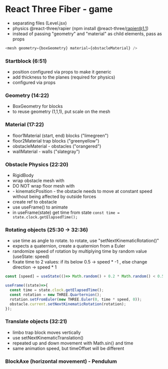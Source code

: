 # React Three Fiber - game

- separating files (Level.jsx)
- physics @react-three/rapier (npm install @react-three/rapier@1.1)
- instead of passing "geometry" and "material" as child elements, pass as props

```js
<mesh geometry={boxGeometry} material={obstacleMaterial} />
```

### Startblock (6:51)

- position configured via props to make it generic
- add thickness to the planes (required for physics)
- configured via props

### Geometry (14:22)

- BoxGeometry for blocks
- to reuse geometry (1,1,1), put scale on the mesh

### Material (17:22)

- floor1Material (start, end) blocks ("limegreen")
- floor2Material trap blocks ("greenyellow")
- obstacleMaterial - obstacles ("orangered")
- wallMaterial - walls ("slategray")

### Obstacle Physics (22:20)
- RigidBody
- wrap obstacle mesh with <RigidBody>
- DO NOT wrap floor mesh with <RigidBody type="fixed"> 
- <RigidBody type="kinematicPosition"> - kinematicPosition - the obstacle needs to move at constant speed without being affected by outside forces
- create ref to obstacle
- use useFrame() to animate
- in useFrame(state) get time from state `const time = state.clock.getElapsedTime();`

### Rotating objects (25:30 -> 32:36)
- use time as angle to rotate. to rotate, use "setNextKinematicRotation()" 
- expects a quaternion, create a quaternion from a Euler
- randomize speed of rotation by multiplying time by random value (useState: speed)
- fixate time to 2 values: if its below 0.5 -> speed * -1 , else change direction -> speed * 1

```js
const [speed] = useState(()=> Math.random() + 0.2 * Math.random() < 0.5 ? -1 : 1);

useFrame((state)=>{
  const time = state.clock.getElapsedTime();
  const rotation = new THREE.Quarternion();
  rotation.setFromEuler(new THREE.Euler(0, time * speed, 0));
  obstacle.current.setNextKinematicRotation(rotation);
});

```

### Translate objects (32:21)
- limbo trap block moves vertically
- use setNextKinematicTranslation()
- repeated up and down movement with Math.sin() and time
- same animation speed, but timeOffset will be different

### BlockAxe (horizontal movement) - Pendulum 